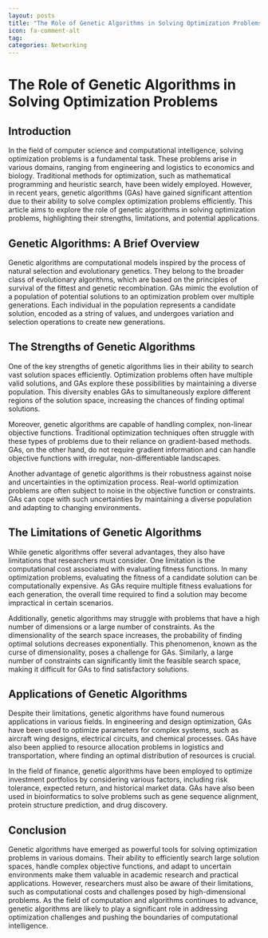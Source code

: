 ```yaml
---
layout: posts
title: "The Role of Genetic Algorithms in Solving Optimization Problems"
icon: fa-comment-alt
tag:      
categories: Networking
---
```



# The Role of Genetic Algorithms in Solving Optimization Problems

## Introduction

In the field of computer science and computational intelligence, solving optimization problems is a fundamental task. These problems arise in various domains, ranging from engineering and logistics to economics and biology. Traditional methods for optimization, such as mathematical programming and heuristic search, have been widely employed. However, in recent years, genetic algorithms (GAs) have gained significant attention due to their ability to solve complex optimization problems efficiently. This article aims to explore the role of genetic algorithms in solving optimization problems, highlighting their strengths, limitations, and potential applications.

## Genetic Algorithms: A Brief Overview

Genetic algorithms are computational models inspired by the process of natural selection and evolutionary genetics. They belong to the broader class of evolutionary algorithms, which are based on the principles of survival of the fittest and genetic recombination. GAs mimic the evolution of a population of potential solutions to an optimization problem over multiple generations. Each individual in the population represents a candidate solution, encoded as a string of values, and undergoes variation and selection operations to create new generations.

## The Strengths of Genetic Algorithms

One of the key strengths of genetic algorithms lies in their ability to search vast solution spaces efficiently. Optimization problems often have multiple valid solutions, and GAs explore these possibilities by maintaining a diverse population. This diversity enables GAs to simultaneously explore different regions of the solution space, increasing the chances of finding optimal solutions.

Moreover, genetic algorithms are capable of handling complex, non-linear objective functions. Traditional optimization techniques often struggle with these types of problems due to their reliance on gradient-based methods. GAs, on the other hand, do not require gradient information and can handle objective functions with irregular, non-differentiable landscapes.

Another advantage of genetic algorithms is their robustness against noise and uncertainties in the optimization process. Real-world optimization problems are often subject to noise in the objective function or constraints. GAs can cope with such uncertainties by maintaining a diverse population and adapting to changing environments.

## The Limitations of Genetic Algorithms

While genetic algorithms offer several advantages, they also have limitations that researchers must consider. One limitation is the computational cost associated with evaluating fitness functions. In many optimization problems, evaluating the fitness of a candidate solution can be computationally expensive. As GAs require multiple fitness evaluations for each generation, the overall time required to find a solution may become impractical in certain scenarios.

Additionally, genetic algorithms may struggle with problems that have a high number of dimensions or a large number of constraints. As the dimensionality of the search space increases, the probability of finding optimal solutions decreases exponentially. This phenomenon, known as the curse of dimensionality, poses a challenge for GAs. Similarly, a large number of constraints can significantly limit the feasible search space, making it difficult for GAs to find satisfactory solutions.

## Applications of Genetic Algorithms

Despite their limitations, genetic algorithms have found numerous applications in various fields. In engineering and design optimization, GAs have been used to optimize parameters for complex systems, such as aircraft wing designs, electrical circuits, and chemical processes. GAs have also been applied to resource allocation problems in logistics and transportation, where finding an optimal distribution of resources is crucial.

In the field of finance, genetic algorithms have been employed to optimize investment portfolios by considering various factors, including risk tolerance, expected return, and historical market data. GAs have also been used in bioinformatics to solve problems such as gene sequence alignment, protein structure prediction, and drug discovery.

## Conclusion

Genetic algorithms have emerged as powerful tools for solving optimization problems in various domains. Their ability to efficiently search large solution spaces, handle complex objective functions, and adapt to uncertain environments make them valuable in academic research and practical applications. However, researchers must also be aware of their limitations, such as computational costs and challenges posed by high-dimensional problems. As the field of computation and algorithms continues to advance, genetic algorithms are likely to play a significant role in addressing optimization challenges and pushing the boundaries of computational intelligence.